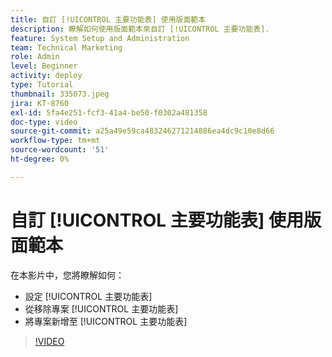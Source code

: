 ```yaml
---
title: 自訂 [!UICONTROL 主要功能表] 使用版面範本
description: 瞭解如何使用版面範本來自訂 [!UICONTROL 主要功能表].
feature: System Setup and Administration
team: Technical Marketing
role: Admin
level: Beginner
activity: deploy
type: Tutorial
thumbnail: 335073.jpeg
jira: KT-8760
exl-id: 5fa4e251-fcf3-41a4-be50-f0302a481358
doc-type: video
source-git-commit: a25a49e59ca483246271214886ea4dc9c10e8d66
workflow-type: tm+mt
source-wordcount: '51'
ht-degree: 0%

---
```


# 自訂 [!UICONTROL 主要功能表] 使用版面範本

在本影片中，您將瞭解如何：

* 設定 [!UICONTROL 主要功能表]
* 從移除專案 [!UICONTROL 主要功能表]
* 將專案新增至 [!UICONTROL 主要功能表]


>[!VIDEO](https://video.tv.adobe.com/v/335073/?quality=12&learn=on)
